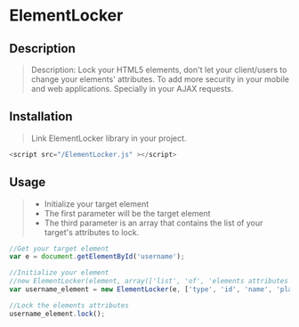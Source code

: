 # ElementLocker

## Description
> Description: Lock your HTML5 elements, don't let your client/users to change your elements' attributes. To add more security in your mobile and web applications. Specially in your AJAX requests.

## Installation
> Link ElementLocker library in your project.
```javascript
<script src="/ElementLocker.js" ></script>
```

## Usage
> * Initialize your target element 
> * The first parameter will be the target element
> * The third parameter is an array that contains the list of your target's attributes to lock.

```javascript
//Get your target element
var e = document.getElementById('username');

//Initialize your element
//new ElementLocker(element, array(['list', 'of', 'elements attributes']));
var username_element = new ElementLocker(e, ['type', 'id', 'name', 'placeholder']);

//Lock the elements attributes
username_element.lock();
```


